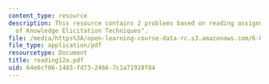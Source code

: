 ```yaml
---
content_type: resource
description: This resource contains 2 problems based on reading assignments "Varieties
  of Knowledge Elicitation Techniques".
file: /media/https%3A/open-learning-course-data-rc.s3.amazonaws.com/6-871-knowledge-based-applications-systems-spring-2005/64e6cf061483fd7324667c1a71928f84_reading12a.pdf
file_type: application/pdf
resourcetype: Document
title: reading12a.pdf
uid: 64e6cf06-1483-fd73-2466-7c1a71928f84
---
```


